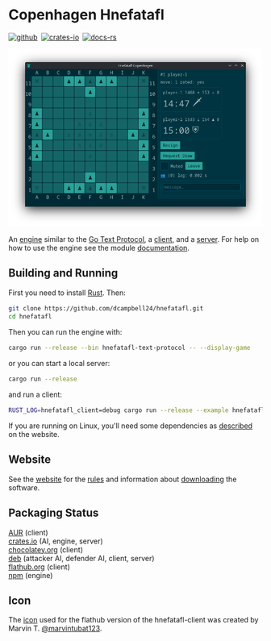 # Copenhagen Hnefatafl

[![github]][github-link]&ensp;[![crates-io]][crates-io-link]&ensp;[![docs-rs]][docs-rs-link]

[github]: https://img.shields.io/badge/github-8da0cb?logo=github
[github-link]: https://github.com/dcampbell24/hnefatafl
[crates-io]: https://img.shields.io/badge/crates.io-fc8d62?logo=rust
[crates-io-link]: https://crates.io/crates/hnefatafl-copenhagen
[docs-rs]: https://img.shields.io/badge/docs.rs-66c2a5?logo=docs.rs
[docs-rs-link]: https://docs.rs/hnefatafl-copenhagen

![Opening Game](website/src/screenshots/opening_game.png)

An [engine] similar to the [Go Text Protocol], a [client], and a [server]. For
help on how to use the engine see the module [documentation].

[engine]: https://github.com/dcampbell24/hnefatafl/blob/main/src/bin/hnefatafl-text-protocol.rs
[Go Text Protocol]: https://www.lysator.liu.se/~gunnar/gtp/gtp2-spec-draft2/gtp2-spec.html
[client]: https://github.com/dcampbell24/hnefatafl/blob/main/examples/hnefatafl-client.rs
[server]: https://github.com/dcampbell24/hnefatafl/blob/main/src/bin/hnefatafl-server-full.rs
[documentation]: https://docs.rs/hnefatafl-copenhagen/latest/hnefatafl_copenhagen/message/enum.Message.html

## Building and Running

First you need to install [Rust]. Then:

```sh
git clone https://github.com/dcampbell24/hnefatafl.git
cd hnefatafl
```

Then you can run the engine with:

```sh
cargo run --release --bin hnefatafl-text-protocol -- --display-game
```

or you can start a local server:

```sh
cargo run --release
```

and run a client:

```sh
RUST_LOG=hnefatafl_client=debug cargo run --release --example hnefatafl-client -- --host localhost
```

If you are running on Linux, you'll need some dependencies as [described] on the
website.

[Rust]: https://rust-lang.org/learn/get-started/
[described]: https://hnefatafl.org/install.html#dependencies-linux

## Website

See the [website] for the [rules] and information about [downloading] the software.

[website]: https://hnefatafl.org
[rules]: https://hnefatafl.org/rules.html
[downloading]: https://hnefatafl.org/install.htm

## Packaging Status

[AUR] (client)  
[crates.io] (AI, engine, server)  
[chocolatey.org] (client)  
[deb] (attacker AI, defender AI, client, server)  
[flathub.org] (client)  
[npm] (engine)  

[AUR]: https://aur.archlinux.org/packages/hnefatafl-copenhagen
[crates.io]: https://crates.io/crates/hnefatafl-copenhagen
[chocolatey.org]: https://community.chocolatey.org/packages/hnefatafl-copenhagen/
[deb]: https://hnefatafl.org/binaries/debian/hnefatafl-copenhagen_4.2.0-1_amd64.deb
[flathub.org]: https://flathub.org/apps/org.hnefatafl.hnefatafl_client
[npm]: https://www.npmjs.com/package/hnefatafl-copenhagen

## Icon

The [icon] used for the flathub version of the hnefatafl-client was created by
Marvin T. [@marvintubat123].

[icon]: https://raw.githubusercontent.com/dcampbell24/hnefatafl/refs/heads/main/icons/king.svg
[@marvintubat123]: https://www.freelancer.com/u/marvintubat123

